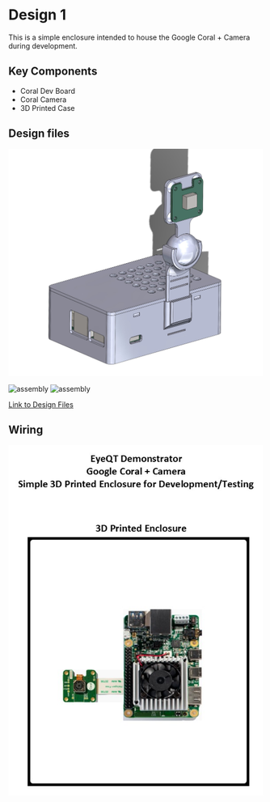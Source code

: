 # Design 1

This is a simple enclosure intended to house the Google Coral + Camera during development.

## Key Components

- Coral Dev Board
- Coral Camera
- 3D Printed Case

## Design files

![SolidWorks Image](../documentation/images/007.jpg)

<img src="../documentation/images/dev-case-assembly.gif" alt="assembly" width="320 ">
<img src="../documentation/images/dev-case-explode.gif" alt="assembly" width="320 ">

[Link to Design Files](../3d-design-files)

## Wiring

![wiring](../documentation/images/004.jpeg)